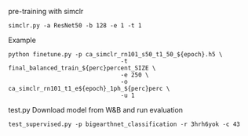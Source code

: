 

pre-training with simclr 

```
simclr.py -a ResNet50 -b 128 -e 1 -t 1 

```



Example

```
python finetune.py -p ca_simclr_rn101_s50_t1_50_${epoch}.h5 \
								-t final_balanced_train_${perc}percent_SIZE \
								-e 250 \
								-o ca_simclr_rn101_t1_e${epoch}_1ph_${perc}perc \
								-u 1
```

test.py 
Download model from W&B and run evaluation

```
test_supervised.py -p bigearthnet_classification -r 3hrh6yok -c 43
```

